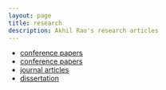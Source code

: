 ```yaml
---
layout: page
title: research
description: Akhil Rao's research articles
---
```


<div class="navbar">
    <div class="navbar-inner">
        <ul class="nav">
            <li><a href="#working papers">conference papers</a></li>
            <li><a href="#conference papers">conference papers</a></li>
            <li><a href="#journal articles">journal articles</a></li>
            <li><a href="#thesis">dissertation</a></li>
        </ul>
    </div>
</div>

